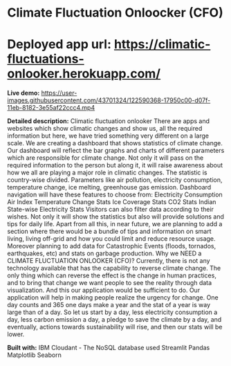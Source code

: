 # Climate Fluctuation Onloocker (CFO)
# Deployed app url: https://climatic-fluctuations-onlooker.herokuapp.com/

**Live demo:**
https://user-images.githubusercontent.com/43701324/122590368-17950c00-d07f-11eb-8182-3e55af22ccc4.mp4

**Detailed description:**
Climatic fluctuation onlooker
There are apps and websites which show climatic changes and show us, all the required information but here, we have tried something very different on a large scale. We are creating a dashboard that shows statistics of climate change. Our dashboard will reflect the bar graphs and charts of different parameters which are responsible for climate change. Not only it will pass on the required information to the person but along it, it will raise awareness about how we all are playing a major role in climatic changes. The statistic is country-wise divided. Parameters like air pollution, electricity consumption, temperature change, ice melting, greenhouse gas emission.
Dashboard navigation will have these features to choose from:
Electricity Consumption
Air Index
Temperature Change Stats
Ice Coverage Stats
CO2 Stats
Indian State-wise Electricity Stats
Visitors can also filter data according to their wishes.
Not only it will show the statistics but also will provide solutions and tips for daily life. 
Apart from all this, in near future, we are planning to add a section where there would be a bundle of tips and information on smart living, living off-grid and how you could limit and reduce resource usage.
Moreover planning to add data for Catastrophic Events (floods, tornados, earthquakes, etc) and stats on garbage production.
Why we NEED a CLIMATE FLUCTUATION ONLOOKER (CFO)?
Currently, there is not any technology available that has the capability to reverse climate change. The only thing which can reverse the effect is the change in human practices, and to bring that change we want people to see the reality through data visualization. And this our application would be sufficient to do. Our application will help in making people realize the urgency for change.
One day counts and 365 one days make a year and the stat of a year is way large than of a day. So let us start by a day, less electricity consumption a day, less carbon emission a day, a pledge to save the climate by a day, and eventually, actions towards sustainability will rise, and then our stats will be lower.


**Built with:**
IBM Cloudant - The NoSQL database used
Streamlit
Pandas
Matplotlib
Seaborn

